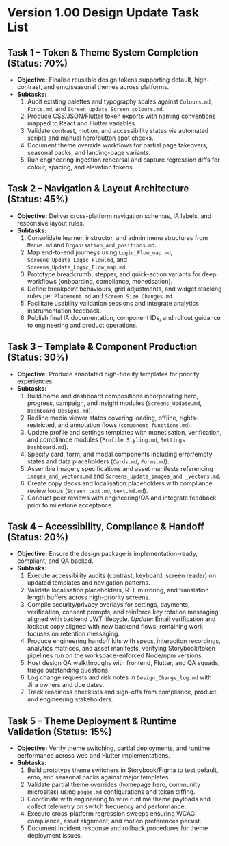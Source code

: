 # Version 1.00 Design Update Task List

## Task 1 – Token & Theme System Completion (Status: 70%)
- **Objective:** Finalise reusable design tokens supporting default, high-contrast, and emo/seasonal themes across platforms.
- **Subtasks:**
  1. Audit existing palettes and typography scales against `Colours.md`, `Fonts.md`, and `Screen_update_Screen_colours.md`.
  2. Produce CSS/JSON/Flutter token exports with naming conventions mapped to React and Flutter variables.
  3. Validate contrast, motion, and accessibility states via automated scripts and manual hero/button spot checks.
  4. Document theme override workflows for partial page takeovers, seasonal packs, and landing-page variants.
  5. Run engineering ingestion rehearsal and capture regression diffs for colour, spacing, and elevation tokens.

## Task 2 – Navigation & Layout Architecture (Status: 45%)
- **Objective:** Deliver cross-platform navigation schemas, IA labels, and responsive layout rules.
- **Subtasks:**
  1. Consolidate learner, instructor, and admin menu structures from `Menus.md` and `Organisation_and_positions.md`.
  2. Map end-to-end journeys using `Logic_Flow_map.md`, `Screens_Update_Logic_Flow.md`, and `Screens_Update_Logic_Flow_map.md`.
  3. Prototype breadcrumb, stepper, and quick-action variants for deep workflows (onboarding, compliance, monetisation).
  4. Define breakpoint behaviours, grid adjustments, and widget stacking rules per `Placement.md` and `Screen Size Changes.md`.
  5. Facilitate usability validation sessions and integrate analytics instrumentation feedback.
  6. Publish final IA documentation, component IDs, and rollout guidance to engineering and product operations.

## Task 3 – Template & Component Production (Status: 30%)
- **Objective:** Produce annotated high-fidelity templates for priority experiences.
- **Subtasks:**
  1. Build home and dashboard compositions incorporating hero, progress, campaign, and insight modules (`Screens_Update.md`, `Dashboard Designs.md`).
  2. Redline media viewer states covering loading, offline, rights-restricted, and annotation flows (`component_functions.md`).
  3. Update profile and settings templates with monetisation, verification, and compliance modules (`Profile Styling.md`, `Settings Dashboard.md`).
  4. Specify card, form, and modal components including error/empty states and data placeholders (`Cards.md`, `Forms.md`).
  5. Assemble imagery specifications and asset manifests referencing `images_and_vectors.md` and `Screens_update_images_and _vectors.md`.
  6. Create copy decks and localisation placeholders with compliance review loops (`Screen_text.md`, `text.md.md`).
  7. Conduct peer reviews with engineering/QA and integrate feedback prior to milestone acceptance.

## Task 4 – Accessibility, Compliance & Handoff (Status: 20%)
- **Objective:** Ensure the design package is implementation-ready, compliant, and QA backed.
- **Subtasks:**
  1. Execute accessibility audits (contrast, keyboard, screen reader) on updated templates and navigation patterns.
  2. Validate localisation placeholders, RTL mirroring, and translation length buffers across high-priority screens.
  3. Compile security/privacy overlays for settings, payments, verification, consent prompts, and reinforce key rotation messaging aligned with backend JWT lifecycle. _Update:_ Email verification and lockout copy aligned with new backend flows; remaining work focuses on retention messaging.
  4. Produce engineering handoff kits with specs, interaction recordings, analytics matrices, and asset manifests, verifying Storybook/token pipelines run on the workspace-enforced Node/npm versions.
  5. Host design QA walkthroughs with frontend, Flutter, and QA squads; triage outstanding questions.
  6. Log change requests and risk notes in `Design_Change_log.md` with Jira owners and due dates.
  7. Track readiness checklists and sign-offs from compliance, product, and engineering stakeholders.

## Task 5 – Theme Deployment & Runtime Validation (Status: 15%)
- **Objective:** Verify theme switching, partial deployments, and runtime performance across web and Flutter implementations.
- **Subtasks:**
  1. Build prototype theme switchers in Storybook/Figma to test default, emo, and seasonal packs against major templates.
  2. Validate partial theme overrides (homepage hero, community microsites) using `pages.md` configurations and token diffing.
  3. Coordinate with engineering to wire runtime theme payloads and collect telemetry on switch frequency and performance.
  4. Execute cross-platform regression sweeps ensuring WCAG compliance, asset alignment, and motion preferences persist.
  5. Document incident response and rollback procedures for theme deployment issues.
